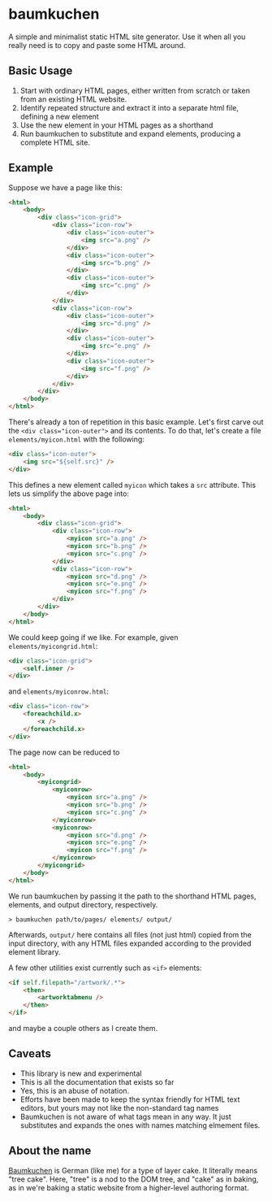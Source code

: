 # baumkuchen

A simple and minimalist static HTML site generator. Use it when all you really need is to copy and paste some HTML around.

## Basic Usage

1. Start with ordinary HTML pages, either written from scratch or taken from an existing HTML website.
2. Identify repeated structure and extract it into a separate html file, defining a new element
3. Use the new element in your HTML pages as a shorthand
4. Run baumkuchen to substitute and expand elements, producing a complete HTML site.

## Example

Suppose we have a page like this:

```html
<html>
    <body>
        <div class="icon-grid">
            <div class="icon-row">
                <div class="icon-outer">
                    <img src="a.png" />
                </div>
                <div class="icon-outer">
                    <img src="b.png" />
                </div>
                <div class="icon-outer">
                    <img src="c.png" />
                </div>
            </div>
            <div class="icon-row">
                <div class="icon-outer">
                    <img src="d.png" />
                </div>
                <div class="icon-outer">
                    <img src="e.png" />
                </div>
                <div class="icon-outer">
                    <img src="f.png" />
                </div>
            </div>
        </div>
    </body>
</html>
```

There's already a ton of repetition in this basic example. Let's first carve out the `<div class="icon-outer">` and its contents. To do that, let's create a file `elements/myicon.html` with the following:

```html
<div class="icon-outer">
    <img src="${self.src}" />
</div>
```

This defines a new element called `myicon` which takes a `src` attribute. This lets us simplify the above page into:

```html
<html>
    <body>
        <div class="icon-grid">
            <div class="icon-row">
                <myicon src="a.png" />
                <myicon src="b.png" />
                <myicon src="c.png" />
            </div>
            <div class="icon-row">
                <myicon src="d.png" />
                <myicon src="e.png" />
                <myicon src="f.png" />
            </div>
        </div>
    </body>
</html>
```

We could keep going if we like. For example, given `elements/myicongrid.html`:

```html
<div class="icon-grid">
    <self.inner />
</div>
```

and `elements/myiconrow.html`:

```html
<div class="icon-row">
    <foreachchild.x>
        <x />
    </foreachchild.x>
</div>
```

The page now can be reduced to

```html
<html>
    <body>
        <myicongrid>
            <myiconrow>
                <myicon src="a.png" />
                <myicon src="b.png" />
                <myicon src="c.png" />
            </myiconrow>
            <myiconrow>
                <myicon src="d.png" />
                <myicon src="e.png" />
                <myicon src="f.png" />
            </myiconrow>
        </myicongrid>
    </body>
</html>
```

We run baumkuchen by passing it the path to the shorthand HTML pages, elements, and output directory, respectively.

```plaintext
> baumkuchen path/to/pages/ elements/ output/
```

Afterwards, `output/` here contains all files (not just html) copied from the input directory, with any HTML files expanded according to the provided element library.

A few other utilities exist currently such as `<if>` elements:

```html
<if self.filepath="/artwork/.*">
    <then>
        <artworktabmenu />
    </then>
</if>
```

and maybe a couple others as I create them.

## Caveats

-   This library is new and experimental
-   This is all the documentation that exists so far
-   Yes, this is an abuse of notation.
-   Efforts have been made to keep the syntax friendly for HTML text editors, but yours may not like the non-standard tag names
-   Baumkuchen is not aware of what tags mean in any way. It just substitutes and expands the ones with names matching elmement files.

## About the name

[Baumkuchen](https://en.wikipedia.org/wiki/Baumkuchen) is German (like me) for a type of layer cake. It literally means "tree cake". Here, "tree" is a nod to the DOM tree, and "cake" as in baking, as in we're baking a static website from a higher-level authoring format.
